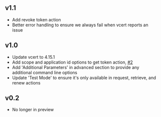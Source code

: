 ## v1.1
- Add revoke token action
- Better error handling to ensure we always fail when vcert reports an issue

## v1.0
- Update vcert to 4.15.1
- Add scope and application id options to get token action, [#2](https://github.com/gdbarron/MachineIdentityExtension/issues/2)
- Add 'Additional Parameters' in advanced section to provide any additional command line options
- Update 'Test Mode' to ensure it's only available in request, retrieve, and renew actions

## v0.2
- No longer in preview